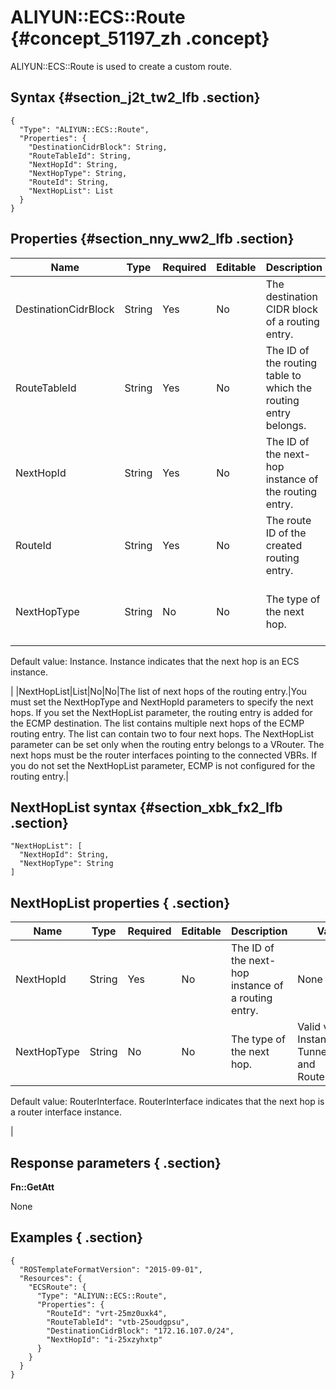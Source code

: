 # ALIYUN::ECS::Route {#concept_51197_zh .concept}

ALIYUN::ECS::Route is used to create a custom route.

## Syntax {#section_j2t_tw2_lfb .section}

```language-json
{
  "Type": "ALIYUN::ECS::Route",
  "Properties": {
    "DestinationCidrBlock": String,
    "RouteTableId": String,
    "NextHopId": String,
    "NextHopType": String,
    "RouteId": String,
    "NextHopList": List
  }
}
```

## Properties {#section_nny_ww2_lfb .section}

|Name|Type|Required|Editable|Description|Validity|
|----|----|--------|--------|-----------|--------|
|DestinationCidrBlock|String|Yes|No|The destination CIDR block of a routing entry.|None|
|RouteTableId|String|Yes|No|The ID of the routing table to which the routing entry belongs.|None|
|NextHopId|String|Yes|No|The ID of the next-hop instance of the routing entry.|This parameter is applicable to non-ECMP routes.|
|RouteId|String|Yes|No|The route ID of the created routing entry.|None|
|NextHopType|String|No|No|The type of the next hop.| Valid values: Instance, Tunnel, HaVip, and RouterInterface.

 Default value: Instance. Instance indicates that the next hop is an ECS instance.

 |
|NextHopList|List|No|No|The list of next hops of the routing entry.|You must set the NextHopType and NextHopId parameters to specify the next hops. If you set the NextHopList parameter, the routing entry is added for the ECMP destination. The list contains multiple next hops of the ECMP routing entry. The list can contain two to four next hops. The NextHopList parameter can be set only when the routing entry belongs to a VRouter. The next hops must be the router interfaces pointing to the connected VBRs. If you do not set the NextHopList parameter, ECMP is not configured for the routing entry.|

## NextHopList syntax {#section_xbk_fx2_lfb .section}

```language-json
"NextHopList": [
  "NextHopId": String,
  "NextHopType": String
]
```

## NextHopList properties { .section}

|Name|Type|Required|Editable|Description|Validity|
|----|----|--------|--------|-----------|--------|
|NextHopId|String|Yes|No|The ID of the next-hop instance of a routing entry.|None|
|NextHopType|String|No|No|The type of the next hop.| Valid values: Instance, Tunnel, HaVip, and RouterInterface.

 Default value: RouterInterface. RouterInterface indicates that the next hop is a router interface instance.

 |

## Response parameters { .section}

**Fn::GetAtt**

None

## Examples { .section}

```language-json
{
  "ROSTemplateFormatVersion": "2015-09-01",
  "Resources": {
    "ECSRoute": {
      "Type": "ALIYUN::ECS::Route",
      "Properties": {
        "RouteId": "vrt-25mz0uxk4",
        "RouteTableId": "vtb-25oudgpsu",
        "DestinationCidrBlock": "172.16.107.0/24",
        "NextHopId": "i-25xzyhxtp"
      }
    }
  }
}
```

